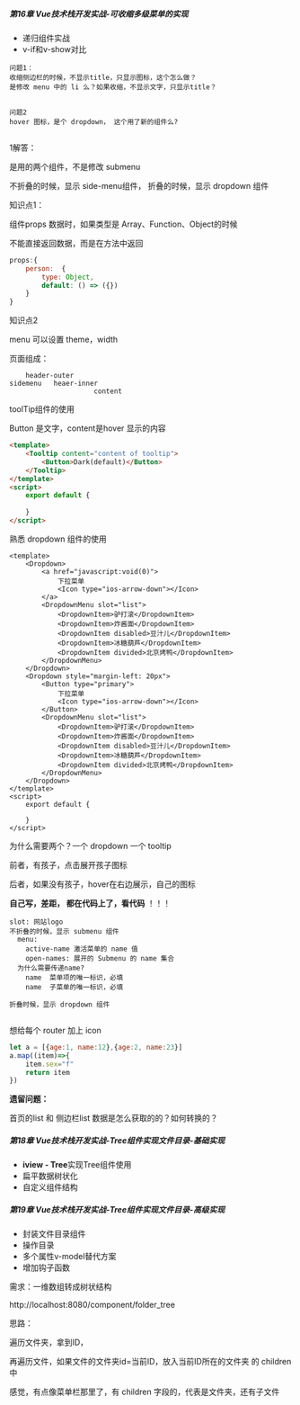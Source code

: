##### **第16章 Vue技术栈开发实战-可收缩多级菜单的实现**

- 递归组件实战
- v-if和v-show对比



```
问题1：
收缩侧边栏的时候，不显示title，只显示图标，这个怎么做？
是修改 menu 中的 li 么？如果收缩，不显示文字，只显示title？


问题2
hover 图标，是个 dropdown， 这个用了新的组件么?


```

1解答：

是用的两个组件，不是修改 submenu

不折叠的时候，显示 side-menu组件， 折叠的时候，显示 dropdown 组件



知识点1：

组件props 数据时，如果类型是 Array、Function、Object的时候

不能直接返回数据，而是在方法中返回

```js
props:{
	person:  {
		type: Object,
		default: () => ({})
	}
}
```

知识点2

menu 可以设置 theme，width



页面组成：

```
	header-outer
sidemenu   heaer-inner
					 content
```



toolTip组件的使用

Button 是文字，content是hover 显示的内容

```html
<template>
    <Tooltip content="content of tooltip">
        <Button>Dark(default)</Button>
    </Tooltip>
</template>
<script>
    export default {
        
    }
</script>

```

熟悉 dropdown 组件的使用

```vue
<template>
    <Dropdown>
        <a href="javascript:void(0)">
            下拉菜单
            <Icon type="ios-arrow-down"></Icon>
        </a>
        <DropdownMenu slot="list">
            <DropdownItem>驴打滚</DropdownItem>
            <DropdownItem>炸酱面</DropdownItem>
            <DropdownItem disabled>豆汁儿</DropdownItem>
            <DropdownItem>冰糖葫芦</DropdownItem>
            <DropdownItem divided>北京烤鸭</DropdownItem>
        </DropdownMenu>
    </Dropdown>
    <Dropdown style="margin-left: 20px">
        <Button type="primary">
            下拉菜单
            <Icon type="ios-arrow-down"></Icon>
        </Button>
        <DropdownMenu slot="list">
            <DropdownItem>驴打滚</DropdownItem>
            <DropdownItem>炸酱面</DropdownItem>
            <DropdownItem disabled>豆汁儿</DropdownItem>
            <DropdownItem>冰糖葫芦</DropdownItem>
            <DropdownItem divided>北京烤鸭</DropdownItem>
        </DropdownMenu>
    </Dropdown>
</template>
<script>
    export default {
        
    }
</script>

```



为什么需要两个？一个 dropdown 一个 tooltip

前者，有孩子，点击展开孩子图标

后者，如果没有孩子，hover在右边展示，自己的图标



**自己写，差距， 都在代码上了，看代码** ！！！



```
slot: 网站logo
不折叠的时候，显示 submenu 组件
  menu:
    active-name 激活菜单的 name 值
    open-names: 展开的 Submenu 的 name 集合
  为什么需要传递name?
    name  菜单项的唯一标识，必填
    name  子菜单的唯一标识，必填

折叠时候，显示 dropdown 组件


```

想给每个 router 加上 icon

```js
let a = [{age:1, name:12},{age:2, name:23}]
a.map((item)=>{
    item.sex="f"
    return item
})
```

**遗留问题：**

首页的list 和 侧边栏list 数据是怎么获取的的？如何转换的？









##### **第18章 Vue技术栈开发实战-Tree组件实现文件目录-基础实现**

- **iview - Tree**实现Tree组件使用
- 扁平数据树状化
- 自定义组件结构

##### **第19章 Vue技术栈开发实战-Tree组件实现文件目录-高级实现**

- 封装文件目录组件
- 操作目录
- 多个属性v-model替代方案
- 增加钩子函数



需求：一维数组转成树状结构

http://localhost:8080/component/folder_tree

思路：

遍历文件夹，拿到ID，

再遍历文件，如果文件的文件夹id=当前ID，放入当前ID所在的文件夹 的 children 中



感觉，有点像菜单栏那里了，有 children 字段的，代表是文件夹，还有子文件